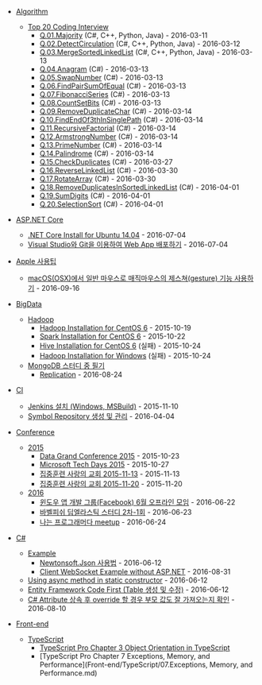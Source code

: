 - [Algorithm](Algorithm)
  - [Top 20 Coding Interview](Algorithm/Top20CodingInterview)
    - [Q.01.Majority](Algorithm/Top20CodingInterview/Q.01.Majority) (C#, C++, Python, Java) - 2016-03-11
    - [Q.02.DetectCirculation](Algorithm/Top20CodingInterview/Q.02.DetectCirculation) (C#, C++, Python, Java) - 2016-03-12
    - [Q.03.MergeSortedLinkedList](Algorithm/Top20CodingInterview/Q.03.MergeSortedLinkedList) (C#, C++, Python, Java) - 2016-03-13
    - [Q.04.Anagram](Algorithm/Top20CodingInterview/Q.04.Anagram) (C#) - 2016-03-13
    - [Q.05.SwapNumber](Algorithm/Top20CodingInterview/Q.05.SwapNumber) (C#) - 2016-03-13
    - [Q.06.FindPairSumOfEqual](Algorithm/Top20CodingInterview/Q.06.FindPairSumOfEqual) (C#) - 2016-03-13
    - [Q.07.FibonacciSeries](Algorithm/Top20CodingInterview/Q.07.FibonacciSeries) (C#) - 2016-03-13
    - [Q.08.CountSetBits](Algorithm/Top20CodingInterview/Q.08.CountSetBits) (C#) - 2016-03-13
    - [Q.09.RemoveDuplicateChar](Algorithm/Top20CodingInterview/Q.09.RemoveDuplicateChar) (C#) - 2016-03-14
    - [Q.10.FindEndOf3thInSinglePath](Algorithm/Top20CodingInterview/Q.10.FindEndOf3thInSinglePath) (C#) - 2016-03-14
    - [Q.11.RecursiveFactorial](Algorithm/Top20CodingInterview/Q.11.RecursiveFactorial) (C#) - 2016-03-14
    - [Q.12.ArmstrongNumber](Algorithm/Top20CodingInterview/Q.12.ArmstrongNumber) (C#) - 2016-03-14
    - [Q.13.PrimeNumber](Algorithm/Top20CodingInterview/Q.13.PrimeNumber) (C#) - 2016-03-14
    - [Q.14.Palindrome](Algorithm/Top20CodingInterview/Q.14.Palindrome) (C#) - 2016-03-14
    - [Q.15.CheckDuplicates](Algorithm/Top20CodingInterview/Q.15.CheckDuplicates) (C#) - 2016-03-27
    - [Q.16.ReverseLinkedList](Algorithm/Top20CodingInterview/Q.16.ReverseLinkedList) (C#) - 2016-03-30
    - [Q.17.RotateArray](Algorithm/Top20CodingInterview/Q.17.RotateArray) (C#) - 2016-03-30
    - [Q.18.RemoveDuplicatesInSortedLinkedList](Algorithm/Top20CodingInterview/Q.18.RemoveDuplicatesInSortedLinkedList) (C#) - 2016-04-01
    - [Q.19.SumDigits](Algorithm/Top20CodingInterview/Q.19.SumDigits) (C#) - 2016-04-01
    - [Q.20.SelectionSort](Algorithm/Top20CodingInterview/Q.20.SelectionSort) (C#) - 2016-04-01


- [ASP.NET Core](ASP.NET.Core)
  - [.NET Core Install for Ubuntu 14.04](ASP.NET.Core/Install.Net.Core.md) - 2016-07-04
  - [Visual Studio와 Git을 이용하여 Web App 배포하기](ASP.NET.Core/VS.Git.md) - 2016-07-04


- [Apple 사용팁](Apple)
  - [macOS(OSX)에서 일반 마우스로 매직마우스의 제스쳐(gesture) 기능 사용하기](Apple/macOS.set.mouse.md) - 2016-09-16


- [BigData](BigData)
  - [Hadoop](BigData/Hadoop)
    - [Hadoop Installation for CentOS 6](BigData/Hadoop/Install.CentOS6.md) - 2015-10-19
    - [Spark Installation for CentOS 6](BigData/Hadoop/Spark.Install.CentOS6.md) - 2015-10-22
    - [Hive Installation for CentOS 6](BigData/Hadoop/Hive.Install.CentOS6.md) (실패) - 2015-10-24
    - [Hadoop Installation for Windows](BigData/Hadoop/Install.Windows.md) (실패) - 2015-10-24
  - [MongoDB 스터디 중 필기](BigData/MongoDB)
    - [Replication](BigData/MongoDB/Replication.md) - 2016-08-24

- [CI](CI)
  - [Jenkins 설치 (Windows, MSBuild)](CI/jenkins.md) - 2015-11-10
  - [Symbol Repository 생성 및 관리](CI/symbolRepository.md) - 2016-04-04


- [Conference](Conference)
  - [2015](Conference/2015)
    - [Data Grand Conference 2015](Conference/2015/DGC.md) - 2015-10-23
    - [Microsoft Tech Days 2015](Conference/2015/TechDays2015.md) - 2015-10-27
    - [집중훈련 사랑의 교회 2015-11-13](Conference/2015/2015-11-13_Training.md) - 2015-11-13
    - [집중훈련 사랑의 교회 2015-11-20](Conference/2015/2015-11-20_Training.md) - 2015-11-20
  - [2016](Conference/2016)
    - [윈도우 앱 개발 그룹(Facebook) 6월 오프라인 모임](Conference/2016/WinApp.FB/2016-06-22.md) - 2016-06-22
    - [바벨피쉬 딥엘라스틱 스터디 2차-1회](Conference/2016/BabelFish.FB/2016-06-23.md) - 2016-06-23
    - [나는 프로그래머다 meetup](Conference/2016/2016-06-24.IamProgrammer.md) - 2016-06-24


- [C#](CSharp)
  - [Example](CSharp/Example)
    - [Newtonsoft.Json 사용법](CSharp/Example/Newtonsoft_Json) - 2016-06-12
    - [Client WebSocket Example without ASP.NET](CSharp/Example/ClientWebSocketExample.md) - 2016-08-31
  - [Using async method in static constructor](CSharp/StaticConstructorAsync) - 2016-06-12
  - [Entity Framework Code First (Table 생성 및 수정)](CSharp/EntityFramework/CodeFirst.Migration) - 2016-06-12
  - [C# Attribute 상속 후 override 할 경우 부모 값도 잘 가져오는지 확인](CSharp/AttributeInheritTest) - 2016-08-10


- [Front-end](Front-end)
  - [TypeScript](Front-end/TypeScript)
    - [TypeScript Pro Chapter 3 Object Orientation in TypeScript](Front-end/TypeScript/03.ObjectOrientationInTypeScript.md)
    - [TypeScript Pro Chapter 7 Exceptions, Memory, and Performance](Front-end/TypeScript/07.Exceptions, Memory, and Performance.md)
